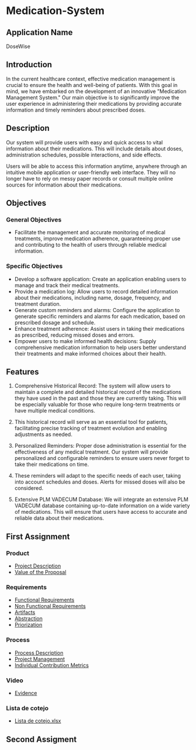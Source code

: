 # Medication-System

## Application Name

DoseWise

## Introduction

In the current healthcare context, effective medication management is crucial to ensure the health and well-being of patients. With this goal in mind, we have embarked on the development of an innovative "Medication Management System." Our main objective is to significantly improve the user experience in administering their medications by providing accurate information and timely reminders about prescribed doses.

## Description

Our system will provide users with easy and quick access to vital information about their medications. This will include details about doses, administration schedules, possible interactions, and side effects.

Users will be able to access this information anytime, anywhere through an intuitive mobile application or user-friendly web interface. They will no longer have to rely on messy paper records or consult multiple online sources for information about their medications.

## Objectives

### General Objectives

- Facilitate the management and accurate monitoring of medical treatments, improve medication adherence, guaranteeing proper use and contributing to the health of users through reliable medical information.

### Specific Objectives

- Develop a software application: Create an application enabling users to manage and track their medical treatments.
- Provide a medication log: Allow users to record detailed information about their medications, including name, dosage, frequency, and treatment duration.
- Generate custom reminders and alarms: Configure the application to generate specific reminders and alarms for each medication, based on prescribed dosage and schedule.
- Enhance treatment adherence: Assist users in taking their medications as prescribed, reducing missed doses and errors.
- Empower users to make informed health decisions: Supply comprehensive medication information to help users better understand their treatments and make informed choices about their health.

## Features

1. Comprehensive Historical Record:
    The system will allow users to maintain a complete and detailed historical record of the medications they have used in the past and those they are currently taking. This will be especially valuable for those who require long-term treatments or have multiple medical conditions.

2. This historical record will serve as an essential tool for patients,     facilitating precise tracking of treatment evolution and enabling adjustments as needed.

3. Personalized Reminders:
    Proper dose administration is essential for the effectiveness of any medical treatment. Our system will provide personalized and configurable reminders to ensure users never forget to take their medications on time.

4. These reminders will adapt to the specific needs of each user, taking into account schedules and doses. Alerts for missed doses will also be considered.

5. Extensive PLM VADECUM Database:
    We will integrate an extensive PLM VADECUM database containing up-to-date information on a wide variety of medications. This will ensure that users have access to accurate and reliable data about their medications.

## First Assignment

### Product

- [Project Description](https://github.com/jeusmatthew/Medication-System/blob/1st-submission/docs/1.%20Product/Software%20Description.md)
- [Value of the Proposal](https://github.com/jeusmatthew/Medication-System/blob/1st-submission/docs/1.%20Product/Value%20of%20the%20Proposal.md)

### Requirements

- [Functional Requirements](https://github.com/jeusmatthew/Medication-System/blob/1st-submission/docs/2.%20Requirements/Functional%20requirements.md)
- [Non Functional Requirements](https://github.com/jeusmatthew/Medication-System/blob/1st-submission/docs/2.%20Requirements/Non%20functional%20Requirements.md)
- [Artifacts](https://github.com/jeusmatthew/Medication-System/blob/1st-submission/docs/2.%20Requirements/Artifacts.md)
- [Abstraction](https://github.com/jeusmatthew/Medication-System/blob/1st-submission/docs/2.%20Requirements/Abstraction.md)
- [Priorization](https://github.com/jeusmatthew/Medication-System/blob/1st-submission/docs/2.%20Requirements/Priorization.md)

### Process

- [Process Description](https://github.com/jeusmatthew/Medication-System/blob/1st-submission/docs/3.%20Process%20Description/Process%20Description.md)
- [Project Management](https://github.com/jeusmatthew/Medication-System/tree/1st-submission/docs/3.%20Process%20Description/Scrum/Daily-Scrum's)
- [Individual Contribution Metrics](https://github.com/jeusmatthew/Medication-System/blob/1st-submission/docs/3.%20Process%20Description/Individual%20Contribution%20Metric.md)

### Video

- [Evidence](https://alumnosuady-my.sharepoint.com/:v:/g/personal/a19203731_alumnos_uady_mx/Eb_iCqTPoL5Gl1Sn6oZBrSQBZ8hrlvhKUMsrC0VUNkLRvg?e=0U2yI2)

### Lista de cotejo

- [Lista de cotejo.xlsx](/Primera%20Entrega/Lista%20de%20cotejo.xlsx)


## Second Assigment
